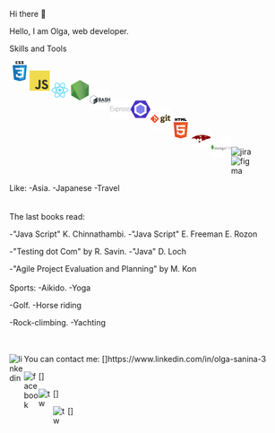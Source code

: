 Hi there 👋

<!--
**Olik-Olik/Olik-Olik** is a ✨ _special_ ✨ repository because its `README.md` (this file) appears on your GitHub profile.


- 🔭 I’m currently working on ...
- 🌱 I’m currently learning ...
- 👯 I’m looking to collaborate on ...
- 🤔 I’m looking for help with ...
- 💬 Ask me about ...
- 📫 How to reach me: ...
- 😄 Pronouns: ...
- ⚡ Fun fact: ...
-->
Hello, I am Olga, web developer.

Skills and Tools

<img align = "left" width = "36 px" alt = "css"  src = "https://raw.githubusercontent.com/github/explore/80688e429a7d4ef2fca1e82350fe8e3517d3494d/topics/css/css.png" />
<br />
<img align = "left" width = "36 px" alt = "js" src = "https://raw.githubusercontent.com/github/explore/80688e429a7d4ef2fca1e82350fe8e3517d3494d/topics/javascript/javascript.png" />
<br />
<img align = "left" width = "36 px" alt = "react" src = "https://raw.githubusercontent.com/github/explore/80688e429a7d4ef2fca1e82350fe8e3517d3494d/topics/react/react.png" />

<img align = "left" width = "36 px" alt = "nodejs " src = "https://raw.githubusercontent.com/github/explore/80688e429a7d4ef2fca1e82350fe8e3517d3494d/topics/nodejs/nodejs.png" />

<br />
<img align = "left" width = "36 px" alt = "bash" src = "https://raw.githubusercontent.com/github/explore/80688e429a7d4ef2fca1e82350fe8e3517d3494d/topics/bash/bash.png" />
<br />
<img align = "left" width = "36 px" alt = "express" src = "https://raw.githubusercontent.com/github/explore/80688e429a7d4ef2fca1e82350fe8e3517d3494d/topics/express/express.png" />

<img align = "left" width = "36 px" alt = "eslint" src = "https://raw.githubusercontent.com/github/explore/80688e429a7d4ef2fca1e82350fe8e3517d3494d/topics/eslint/eslint.png" />
<br />
<img align = "left" width = "36 px" alt = "git" src = "https://raw.githubusercontent.com/github/explore/80688e429a7d4ef2fca1e82350fe8e3517d3494d/topics/git/git.png" />
<br />

<img align = "left" width = "36 px" alt = "html " src = "https://raw.githubusercontent.com/github/explore/80688e429a7d4ef2fca1e82350fe8e3517d3494d/topics/html/html.png"/>
<br />

<img align = "left" width = "36 px" alt = "mongoose" src = "https://raw.githubusercontent.com/github/explore/80688e429a7d4ef2fca1e82350fe8e3517d3494d/topics/mongoose/mongoose.png"/>
<br />

<img align = "left" width = "36 px" alt = "mongodb" src = "https://raw.githubusercontent.com/github/explore/80688e429a7d4ef2fca1e82350fe8e3517d3494d/topics/mongodb/mongodb.png"/>
<br />

<img align = "left" width = "36 px" alt = "jira" src ="https://cdn-icons-png.flaticon.com/128/5968/5968875.png"/>
<br />
<img align = "left" width = "36 px" alt = "figma" src ="https://cdn-icons-png.flaticon.com/128/5968/5968705.png"/>
<br />
<br />

Like:
-Asia.  -Japanese   -Travel  
<br />
<br />
The last books read:

-"Java Script" K. Chinnathambi.  -"Java Script" E. Freeman E. Rozon

-"Testing dot Com" by R. Savin.    -"Java" D. Loch

-"Agile Project Evaluation and Planning" by M. Kon
<br />
<br />
Sports:
-Aikido.   -Yoga

-Golf.    -Horse riding

-Rock-climbing.  -Yachting

<br />
<br />
You can contact me:
[<img align = "left" width = "26 px" alt = "linkedin" src = "https://cdn-icons-png.flaticon.com/512/145/145807.png" />]https://www.linkedin.com/in/olga-sanina-3

[<img align = "left" width = "26 px" alt = "facebook" src = "https://cdn-icons-png.flaticon.com/128/145/145802.png" />]

[<img align = "left" width = "26 px" alt = "tw" src = "https://cdn-icons-png.flaticon.com/128/145/145812.png" />]

[<img align = "left" width = "26 px" alt = "tw" src = "https://cdn-icons-png.flaticon.com/128/1409/1409946.png" />]

